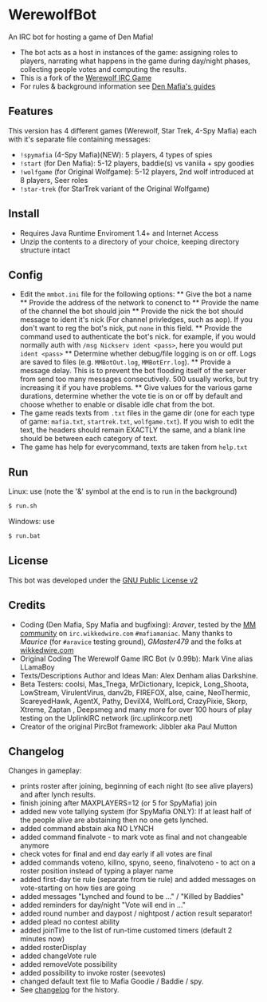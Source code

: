 # WerewolfBot

An IRC bot for hosting a game of Den Mafia!

* The bot acts as a host in instances of the game: assigning roles to players, narrating what happens in the game during day/night phases, collecting people votes and computing the results.
* This is a fork of the [Werewolf IRC Game](http://javatwg.sourceforge.net/)
* For rules & background information see [Den Mafia's guides](http://mafiamaniac.net/index.php?showforum=3)

## Features

This version has 4 different games (Werewolf, Star Trek, 4-Spy Mafia) each with it's separate file containing messages:
* `!spymafia` (4-Spy Mafia)(NEW): 5 players, 4 types of spies
* `!start` (for Den Mafia): 5-12 players, baddie(s) vs vaniila + spy goodies
* `!wolfgame` (for Original Wolfgame): 5-12 players, 2nd wolf introduced at 8 players, Seer roles
* `!star-trek` (for StarTrek variant of the Original Wolfgame)

## Install

* Requires Java Runtime Enviroment 1.4+ and Internet Access
* Unzip the contents to a directory of your choice, keeping directory structure intact 

## Config

* Edit the `mmbot.ini` file for the following options:
** Give the bot a name
** Provide the address of the network to conenct to
** Provide the name of the channel the bot should join
** Provide the nick the bot should message to ident it's nick (For channel privledges, such as aop). If you don't want to reg the bot's nick, put `none` in this field.
** Provide the command used to authenticate the bot's nick. for example, if you would normally auth with `/msg Nickserv ident <pass>`, here you would put `ident <pass>`
** Determine whether debug/file logging is on or off. Logs are saved to files (e.g. `MMBotOut.log`, `MMBotErr.log`).
** Provide a message delay. This is to prevent the bot flooding itself of the server from send too many messages consecutively. 500 usually works, but try increasing it if you have problems.
** Give values for the various game durations, determine whether the vote tie is on or off by default and choose whether to enable or disable idle chat from the bot.
* The game reads texts from `.txt` files in the game dir (one for each type of game: `mafia.txt`, `startrek.txt`, `wolfgame.txt`). If you wish to edit the text, the headers should remain EXACTLY the same, and a blank line should be between each category of text.
* The game has help for everycommand, texts are taken from `help.txt`

## Run

Linux: use (note the '&' symbol at the end is to run in the background)
```sh
$ run.sh
```

Windows: use
```sh
$ run.bat
```

## License

This bot was developed under the [GNU Public License v2](http://jibble.org/licenses/gnu-license.php)

## Credits

* Coding (Den Mafia, Spy Mafia and bugfixing): *Araver*, tested by the [MM community](http://mafiamaniac.net) on `irc.wikkedwire.com` `#mafiamaniac`. Many thanks to *Maurice* (for `#aravice` testing ground), *GMaster479* and the folks at [wikkedwire.com](http://wikkedwire.com/)
* Original Coding The Werewolf Game IRC Bot (v 0.99b): Mark Vine alias LLamaBoy
* Texts/Descriptions Author and Ideas Man: Alex Denham alias Darkshine.
* Beta Testers: coolsi, Mas_Tnega, MrDictionary, Icepick, Long_Shoota, LowStream, VirulentVirus, danv2b, FIREFOX, alse, caine, NeoThermic, ScareyedHawk, AgentX, Pathy, DevilX4, WolfLord, CrazyPixie, Skorp, Xtreme, Zaptan , Deepsmeg and many more for over 100 hours of play testing on the UplinkIRC network (irc.uplinkcorp.net)
* Creator of the original PircBot framework: Jibbler aka Paul Mutton

## Changelog

Changes in gameplay:
* prints roster after joining, beginning of each night (to see alive players) and after lynch results.
* finish joining after MAXPLAYERS=12 (or 5 for SpyMafia) join
* added new vote tallying system (for SpyMafia ONLY): If at least half of the people alive are abstaining then no one gets lynched.
* added command abstain aka NO LYNCH
* added command finalvote - to mark vote as final and not changeable anymore
* check votes for final and end day early if all votes are final
* added commands voteno, killno, spyno, seeno, finalvoteno - to act on a roster position instead of typing a player name
* added first-day tie rule (separate from tie rule) and added messages on vote-starting on how ties are going
* added messages "Lynched and found to be ..." / "Killed by Baddies"
* added reminders for day/night "Vote will end in ..."
* added round number and daypost / nightpost / action result separator!
* added plead no contest ability
* added joinTime to the list of run-time customed timers (default 2 minutes now)
* added rosterDisplay
* added changeVote rule
* added removeVote possibility
* added possibility to invoke roster (seevotes)
* changed default text file to Mafia Goodie / Baddie / spy.
* See [changelog](WhatsNew.txt) for the history.